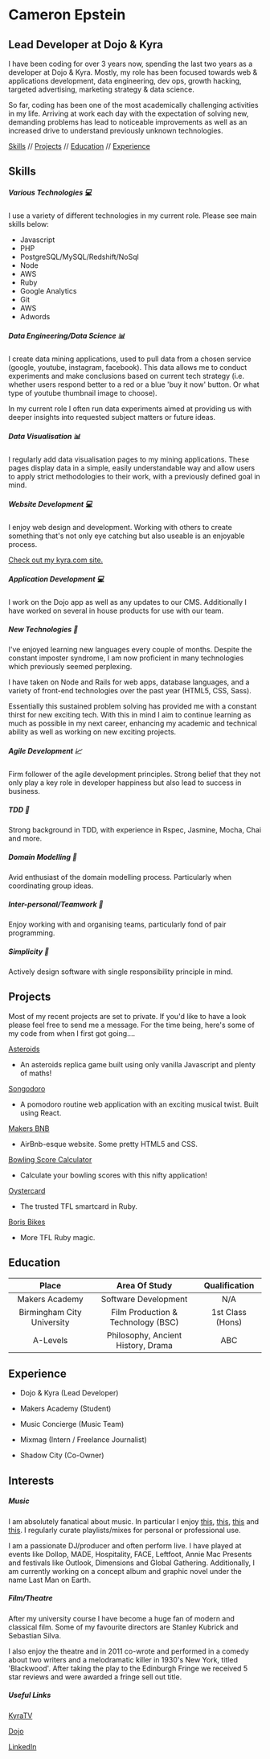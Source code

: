 # Cameron Epstein
## Lead Developer at Dojo & Kyra

I have been coding for over 3 years now, spending the last two years as a developer at Dojo & Kyra. Mostly, my role has been focused towards web & applications development, data engineering, dev ops, growth hacking, targeted advertising, marketing strategy & data science.

So far, coding has been one of the most academically challenging activities in my life. Arriving at work each day with the expectation of solving new, demanding problems has lead to noticeable improvements as well as an increased drive to understand previously unknown technologies.  

[Skills](#skills) // [Projects](#projects) // [Education](#education) // [Experience](#experience)

## Skills

##### Various Technologies :computer:

I use a variety of different technologies in my current role. Please see main skills below:

* Javascript
* PHP
* PostgreSQL/MySQL/Redshift/NoSql
* Node
* AWS
* Ruby
* Google Analytics
* Git
* AWS
* Adwords

##### Data Engineering/Data Science :bar_chart:

I create data mining applications, used to pull data from a chosen service (google, youtube, instagram, facebook). This data allows me to conduct experiments and make conclusions based on current tech strategy (i.e. whether users respond better to a red or a blue 'buy it now' button. Or what type of youtube thumbnail image to choose).  

In my current role I often run data experiments aimed at providing us with deeper insights into requested subject matters or future ideas.

##### Data Visualisation :bar_chart:

I regularly add data visualisation pages to my mining applications. These pages display data in a simple, easily understandable way and allow users to apply strict methodologies to their work, with a previously defined goal in mind.

##### Website Development :computer:

I enjoy web design and development. Working with others to create something that's not only eye catching but also useable is an enjoyable process.

[Check out my kyra.com site.](https://www.kyra.com)

##### Application Development :computer:

I work on the Dojo app as well as any updates to our CMS. Additionally I have worked on several in house products for use with our team.  

##### New Technologies :iphone:

I've enjoyed learning new languages every couple of months. Despite the constant imposter syndrome, I am now proficient in many technologies which previously seemed perplexing.

  I have taken on Node and Rails for web apps, database languages, and a variety of front-end technologies over the past year (HTML5, CSS, Sass).

  Essentially this sustained problem solving has provided me with a constant thirst for new exciting tech. With this in mind I aim to continue learning as much as possible in my next career, enhancing my academic and technical ability as well as working on new exciting projects.

##### Agile Development :chart_with_upwards_trend:

Firm follower of the agile development principles. Strong belief that they not only play a key role in developer happiness but also lead to success in business.

##### TDD :traffic_light:

Strong background in TDD, with experience in Rspec, Jasmine, Mocha, Chai and more.

##### Domain Modelling :rocket:

Avid enthusiast of the domain modelling process. Particularly when coordinating group ideas.

##### Inter-personal/Teamwork :city_sunrise:

Enjoy working with and organising teams, particularly fond of pair programming.

##### Simplicity :nut_and_bolt:

Actively design software with single responsibility principle in mind.

## Projects

Most of my recent projects are set to private. If you'd like to have a look please feel free to send me a message. For the time being, here's some of my code from when I first got going....

 [Asteroids](https://github.com/mbutlerw/arcade_games)

* An asteroids replica game built using only vanilla Javascript and plenty of maths!

[Songodoro](https://github.com/Andy-Bell/songodoro)

* A pomodoro routine web application with an exciting musical twist. Built using React.

[Makers BNB](https://github.com/vannio/makers-bnb)

* AirBnb-esque website. Some pretty HTML5 and CSS.

[Bowling Score Calculator](https://github.com/cameronepstein/bowling-challenge)

* Calculate your bowling scores with this nifty application!

[Oystercard](https://github.com/cameronepstein/oystercard)

* The trusted TFL smartcard in Ruby.

[Boris Bikes](https://github.com/cameronepstein/boris-bike)

* More TFL Ruby magic.


## Education



| Place      | Area Of Study           | Qualification  |
| :-------------: |:---------------------:| :-----:|
| Makers Academy    | Software Development | N/A |
| Birmingham City University    | Film Production & Technology (BSC)     |   1st Class (Hons) |
| A-Levels | Philosophy, Ancient History, Drama     |    ABC |



## Experience

- Dojo & Kyra (Lead Developer)

- Makers Academy (Student)

- Music Concierge (Music Team)

- Mixmag (Intern / Freelance Journalist)

- Shadow City (Co-Owner)

## Interests

##### Music

I am absolutely fanatical about music. In particular I enjoy [this](https://www.youtube.com/watch?v=ZQoh5UUWJTE), [this](https://www.youtube.com/watch?v=NwVtIPeYIeQ), [this](https://www.youtube.com/watch?v=l_UWIKyjAbQ) and [this](https://www.youtube.com/watch?v=Rd3vwwXArMQ). I regularly curate playlists/mixes for personal or professional use.

I am a passionate DJ/producer and often perform live. I have played at events like Dollop, MADE, Hospitality, FACE, Leftfoot, Annie Mac Presents and festivals like Outlook, Dimensions and Global Gathering. Additionally, I am currently working on a concept album and graphic novel under the name Last Man on Earth.

##### Film/Theatre

After my university course I have become a huge fan of modern and classical film.
Some of my favourite directors are Stanley Kubrick and Sebastian Silva.

I also enjoy the theatre and in 2011 co-wrote and performed in a comedy about two writers  and a melodramatic killer in 1930's New York, titled 'Blackwood'. After taking the play to the Edinburgh Fringe we received 5 star reviews and were awarded a fringe sell out title.

##### Useful Links
[KyraTV](https://www.youtube.com/channel/UCvO6uJUVJQ6SrATfsWR5_aA)

[Dojo](https://www.dojoapp.co/)

[LinkedIn](https://www.linkedin.com/in/cameron-epstein-2331ba88/)
